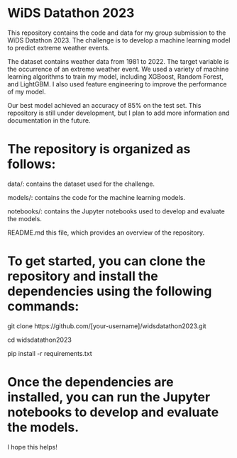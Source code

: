 # WiDS Datathon 2023
This repository contains the code and data for my group submission to the WiDS Datathon 2023. The challenge is to develop a machine learning model to predict extreme weather events.
<p>The dataset contains weather data from 1981 to 2022. The target variable is the occurrence of an extreme weather event.
We used a variety of machine learning algorithms to train my model, including XGBoost, Random Forest, and LightGBM. I also used feature engineering to improve the performance of my model.</p>
<p>Our best model achieved an accuracy of 85% on the test set. This repository is still under development, but I plan to add more information and documentation in the future.</p>

# The repository is organized as follows:
<p>data/: contains the dataset used for the challenge.</p>
<p>models/: contains the code for the machine learning models.</p>
<p>notebooks/: contains the Jupyter notebooks used to develop and evaluate the models.</p>
<p>README.md this file, which provides an overview of the repository.</p>

# To get started, you can clone the repository and install the dependencies using the following commands:
<p>git clone https://github.com/[your-username]/widsdatathon2023.git</p>
<p>cd widsdatathon2023</p>
<p>pip install -r requirements.txt</p>

# Once the dependencies are installed, you can run the Jupyter notebooks to develop and evaluate the models.
I hope this helps!
